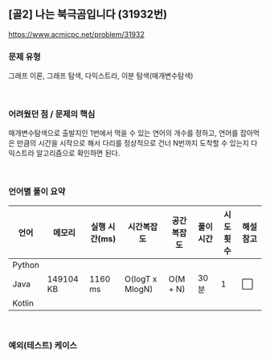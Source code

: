 ## [골2] 나는 북극곰입니다 (31932번)

https://www.acmicpc.net/problem/31932

### 문제 유형

그래프 이론, 그래프 탐색, 다익스트라, 이분 탐색(매개변수탐색)

<br>

### 어려웠던 점 / 문제의 핵심

매개변수탐색으로 출발지인 1번에서 먹을 수 있는 연어의 개수를 정하고, 연어를 잡아먹은 만큼의 시간을 시작으로 해서 다리를 정상적으로 건너 N번까지 도착할 수 있는지 다익스트라 알고리즘으로 확인하면 된다.

<br>

### 언어별 풀이 요약

| 언어   | 메모리    | 실행 시간(ms) | 시간복잡도      | 공간복잡도 | 풀이 시간 | 시도 횟수 | 해설 참고            |
| ------ | --------- | ------------- | --------------- | ---------- | --------- | --------- | -------------------- |
| Python |           |               |                 |            |           |           |                      |
| Java   | 149104 KB | 1160 ms       | O(logT x MlogN) | O(M + N)   | 30분      | 1         | :white_large_square: |
| Kotlin |           |               |                 |            |           |           |                      |

<br>

### 예외(테스트) 케이스

```
```

